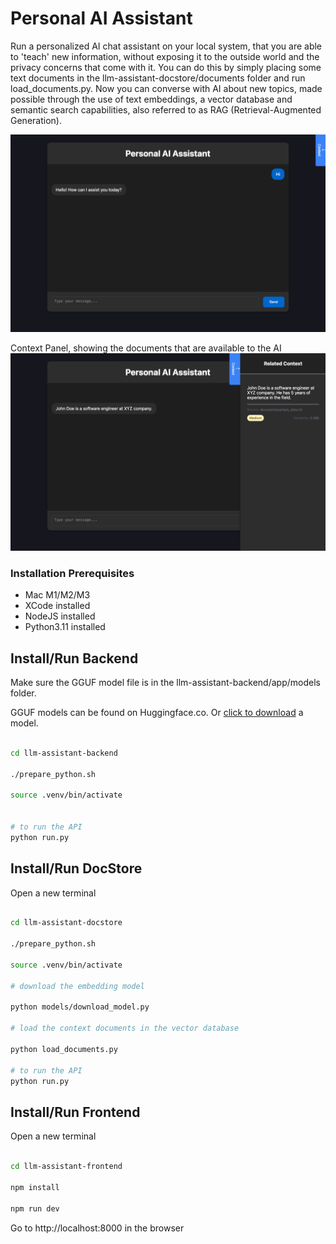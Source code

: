 # Personal AI Assistant

Run a personalized AI chat assistant on your local system, that you are able to 'teach' new information, without exposing it to the outside world and the privacy concerns that come with it. You can do this by simply placing some text documents in the llm-assistant-docstore/documents folder and run load_documents.py. Now you can converse with AI about new topics, made possible through the use of text embeddings, a vector database and semantic search capabilities, also referred to as RAG (Retrieval-Augmented Generation). 


![image](Chat.png)


Context Panel, showing the documents that are available to the AI
![image](Context.png)

### Installation Prerequisites

- Mac M1/M2/M3
- XCode installed
- NodeJS installed
- Python3.11 installed

## Install/Run Backend

Make sure the GGUF model file is in the llm-assistant-backend/app/models folder.

GGUF models can be found on Huggingface.co. Or [click to download](https://huggingface.co/MaziyarPanahi/Qwen2-7B-Instruct-GGUF/resolve/main/Qwen2-7B-Instruct.Q6_K.gguf?download=true) a model.

``` bash

cd llm-assistant-backend

./prepare_python.sh

source .venv/bin/activate


# to run the API
python run.py

```

## Install/Run DocStore


Open a new terminal

``` bash

cd llm-assistant-docstore

./prepare_python.sh

source .venv/bin/activate

# download the embedding model

python models/download_model.py

# load the context documents in the vector database

python load_documents.py

# to run the API
python run.py
```

## Install/Run Frontend

Open a new terminal

``` bash

cd llm-assistant-frontend

npm install

npm run dev
```

Go to http://localhost:8000 in the browser


